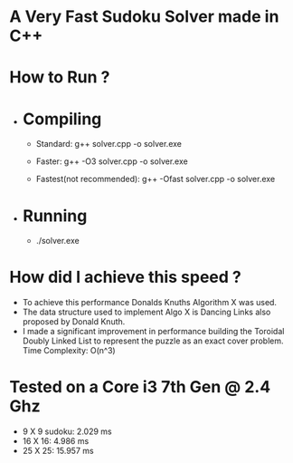 # A Very Fast Sudoku Solver made in C++

# How to Run ?
- # Compiling
  - Standard: g++ solver.cpp -o solver.exe
  
  - Faster: g++ -O3 solver.cpp -o solver.exe
  
  - Fastest(not recommended): g++ -Ofast solver.cpp -o solver.exe
  
- # Running
  - ./solver.exe


# How did I achieve this speed ?
- To achieve this performance Donalds Knuths Algorithm X was used.
- The data structure used to implement Algo X is Dancing Links also proposed by Donald Knuth.
- I made a significant improvement in performance building the Toroidal Doubly Linked List to represent the puzzle as an exact cover problem. Time Complexity: O(n^3)

# Tested on a Core i3 7th Gen @ 2.4 Ghz
- 9 X 9 sudoku: 2.029 ms
- 16 X 16: 4.986 ms
- 25 X 25: 15.957 ms
